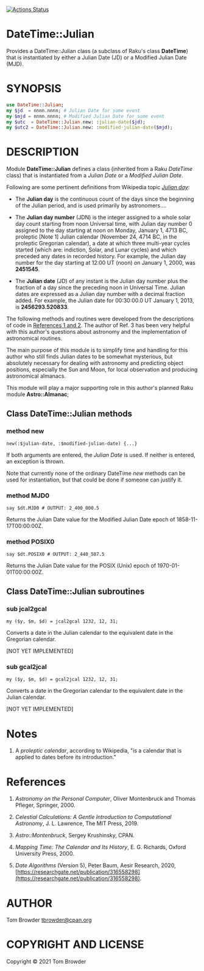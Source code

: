 [![Actions Status](https://github.com/tbrowder/DateTime-Julian/workflows/test/badge.svg)](https://github.com/tbrowder/DateTime-Julian/actions)

DateTime::Julian
================

Provides a DateTime::Julian class (a subclass of Raku's class **DateTime**) that is instantiated by either a Julian Date (JD) or a Modified Julian Date (MJD).

SYNOPSIS
========

```raku
use DateTime::Julian;
my $jd  = nnnn.nnnn; # Julian Date for some event
my $mjd = nnnn.nnnn; # Modified Julian Date for some event
my $utc  = DateTime::Julian.new: :julian-date($jd);
my $utc2 = DateTime::Julian.new: :modified-julian-date($mjd);
```

DESCRIPTION
===========

Module **DateTime::Julian** defines a class (inherited from a Raku *DateTime* class) that is instantiated from a *Julian Date* or a *Modified Julian Date*.

Following are some pertinent definitions from Wikipedia topic [*Julian day*](https://en.m.wikipedia.org/wiki/Julian_day):

  * The **Julian day** is the continuous count of the days since the beginning of the Julian period, and is used primarily by astronomers....

  * The **Julian day number** (JDN) is the integer assigned to a whole solar day count starting from noon Universal time, with Julian day number 0 assigned to the day starting at noon on Monday, January 1, 4713 BC, proleptic [Note 1] Julian calendar (November 24, 4714 BC, in the proleptic Gregorian calendar), a date at which three multi-year cycles started (which are: indiction, Solar, and Lunar cycles) and which preceded any dates in recorded history. For example, the Julian day number for the day starting at 12:00 UT (noon) on January 1, 2000, was **2451545**.

  * The **Julian date** (JD) of any instant is the Julian day number plus the fraction of a day since the preceding noon in Universal Time. Julian dates are expressed as a Julian day number with a decimal fraction added. For example, the Julian date for 00:30:00.0 UT January 1, 2013, is **2456293.520833**.

The following methods and routines were developed from the descriptions of code in [References 1 and 2](#References). The author of Ref. 3 has been very helpful with this author's questions about astronomy and the implementation of astronomical routines.

The main purpose of this module is to simplify time and handling for this author who still finds Julian dates to be somewhat mysterious, but absolutely necessary for dealing with astronomy and predicting object positions, especially the Sun and Moon, for local observation and producing astronomical almanacs.

This module will play a major supporting role in this author's planned Raku module **Astro::Almanac**;

Class DateTime::Julian methods
------------------------------

### method new

    new(:$julian-date, :$modified-julian-date) {...}

If both arguments are entered, the *Julian Date* is used. If neither is entered, an exception is thrown.

Note that currently none of the ordinary DateTime *new* methods can be used for instantiation, but that could be done if someone can justify it.

### method MJD0

    say $dt.MJD0 # OUTPUT: 2_400_000.5

Returns the Julian Date value for the Modified Julian Date epoch of 1858-11-17T00:00:00Z.

### method POSIX0

    say $dt.POSIX0 # OUTPUT: 2_440_587.5

Returns the Julian Date value for the POSIX (Unix) epoch of 1970-01-01T00:00:00Z.

Class DateTime::Julian subroutines
----------------------------------

### sub jcal2gcal

    my ($y, $m, $d) = jcal2gcal 1232, 12, 31;

Converts a date in the Julian calendar to the equivalent date in the Gregorian calendar.

[NOT YET IMPLEMENTED]

### sub gcal2jcal

    my ($y, $m, $d) = gcal2jcal 1232, 12, 31;

Converts a date in the Gregorian calendar to the equivalent date in the Julian calendar.

[NOT YET IMPLEMENTED]

Notes
=====

1. A *proleptic calendar*, according to Wikipedia, "is a calendar that is applied to dates before its introduction."

References
==========

1. *Astronomy on the Personal Computer*, Oliver Montenbruck and Thomas Pfleger, Springer, 2000.

2. *Celestial Calculations: A Gentle Introduction to Computational Astronomy*, J. L. Lawrence, The MIT Press, 2019.

3. *Astro::Montenbruck*, Sergey Krushinsky, CPAN.

4. *Mapping Time: The Calendar and Its History*, E. G. Richards, Oxford University Press, 2000.

5. *Date Algorithms* (Version 5), Peter Baum, Aesir Research, 2020, [https://researchgate.net/publication/316558298](https://researchgate.net/publication/316558298).

AUTHOR
======

Tom Browder <tbrowder@cpan.org>

COPYRIGHT AND LICENSE
=====================

Copyright © 2021 Tom Browder

